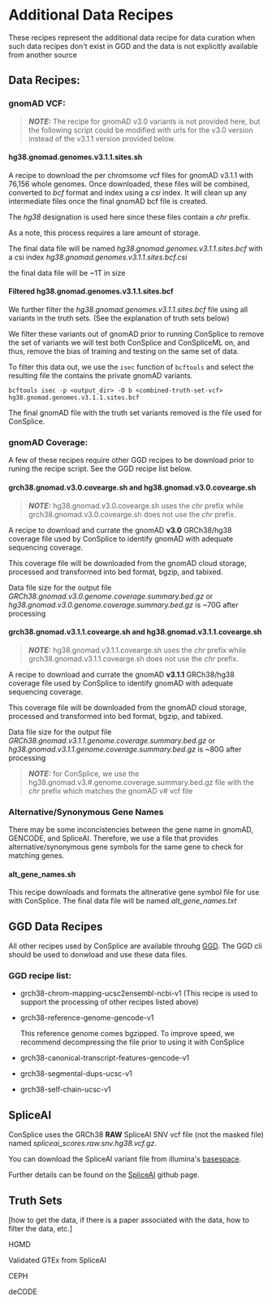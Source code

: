 # Additional Data Recipes

These recipes represent the additional data recipe for data curation when such data recipes don't exist in GGD and the data is not explicitly available from another source


## Data Recipes:


### gnomAD VCF:

> **_NOTE:_** The recipe for gnomAD v3.0 variants is not provided here, but the following script could be modified with urls for the v3.0 version instead of the v3.1.1 version provided below.  


#### hg38.gnomad.genomes.v3.1.1.sites.sh 

A recipe to download the per chromsome vcf files for gnomAD v3.1.1 with 76,156 whole genomes. Once downloaded, these files will be combined, converted to *bcf* format and index using a *csi* index. It will clean up any intermediate files once the final gnomAD bcf file is created. 

The *hg38* designation is used here since these files contain a *chr* prefix. 

As a note, this process requires a lare amount of storage. 

The final data file will be named *hg38.gnomad.genomes.v3.1.1.sites.bcf* with a csi index *hg38.gnomad.genomes.v3.1.1.sites.bcf.csi*

the final data file will be ~1T in size


#### Filtered hg38.gnomad.genomes.v3.1.1.sites.bcf

We further filter the *hg38.gnomad.genomes.v3.1.1.sites.bcf* file using all variants in the truth sets. (See the explanation of truth sets below) 

We filter these variants out of gnomAD prior to running ConSplice to remove the set of variants we will test both ConSplice and ConSpliceML on, and thus,
remove the bias of training and testing on the same set of data. 

To filter this data out, we use the `isec` function of `bcftools` and select the resulting file the contains the private gnomAD variants. 

```
bcftools isec -p <output_dir> -O b <combined-truth-set-vcf> hg38.gnomad.genomes.v3.1.1.sites.bcf

```

The final gnomAD file with the truth set variants removed is the file used for ConSplice.



### gnomAD Coverage: 

A few of these recipes require other GGD recipes to be download prior to runing the recipe script. See the GGD recipe list below.

#### grch38.gnomad.v3.0.covearge.sh and hg38.gnomad.v3.0.covearge.sh

> **_NOTE:_**  hg38.gnomad.v3.0.covearge.sh uses the *chr* prefix while grch38.gnomad.v3.0.covearge.sh does not use the *chr* prefix.

A recipe to download and currate the gnomAD **v3.0** GRCh38/hg38 coverage file used by ConSplice to identify gnomAD with adequate sequencing coverage.

This coverage file will be downloaded from the gnomAD cloud storage, processed and transformed into bed format, bgzip, and tabixed.  

Data file size for the output file *GRCh38.gnomad.v3.0.genome.coverage.summary.bed.gz* or *hg38.gnomad.v3.0.genome.coverage.summary.bed.gz* is ~70G after processing 


#### grch38.gnomad.v3.1.1.covearge.sh and hg38.gnomad.v3.1.1.covearge.sh

> **_NOTE:_**  hg38.gnomad.v3.1.1.covearge.sh uses the *chr* prefix while grch38.gnomad.v3.1.1.covearge.sh does not use the *chr* prefix.

A recipe to download and currate the gnomAD **v3.1.1** GRCh38/hg38 coverage file used by ConSplice to identify gnomAD with adequate sequencing coverage.

This coverage file will be downloaded from the gnomAD cloud storage, processed and transformed into bed format, bgzip, and tabixed.  

Data file size for the output file *GRCh38.gnomad.v3.1.1.genome.coverage.summary.bed.gz* or *hg38.gnomad.v3.1.1.genome.coverage.summary.bed.gz* is ~80G after processing 



> **_NOTE:_** for ConSplice, we use the hg38.gnomad.v3.#.genome.coverage.summary.bed.gz file with the *chr* prefix which matches the gnomAD v# vcf file 



### Alternative/Synonymous Gene Names

There may be some inconcistencies between the gene name in gnomAD, GENCODE, and SpliceAI. Therefore, we use a file that provides alternative/synonymous gene symbols for the same gene to check for matching genes.

#### alt_gene_names.sh

This recipe downloads and formats the altnerative gene symbol file for use with ConSplice. The final data file will be named *alt_gene_names.txt*



## GGD Data Recipes

All other recipes used by ConSplice are available throuhg [GGD](https://gogetdata.github.io/). The GGD cli should be used to donwload and use these data files.


### GGD recipe list:

  - grch38-chrom-mapping-ucsc2ensembl-ncbi-v1  (This recipe is used to support the processing of other recipes listed above)

  - grch38-reference-genome-gencode-v1 
    
    This reference genome comes bgzipped. To improve speed, we recommend decompressing the file prior to using it with ConSplice

  - grch38-canonical-transcript-features-gencode-v1

  - grch38-segmental-dups-ucsc-v1

  - grch38-self-chain-ucsc-v1



## SpliceAI 

ConSplice uses the GRCh38 **RAW** SpliceAI SNV vcf file (not the masked file) named *spliceai_scores.raw.snv.hg38.vcf.gz*. 

You can download the SpliceAI variant file from illumina's [basespace](https://basespace.illumina.com/). 

Further details can be found on the [SpliceAI](https://github.com/Illumina/SpliceAI) github page. 



## Truth Sets

[how to get the data, if there is a paper associated with the data, how to filter the data, etc.]


HGMD 

Validated GTEx from SpliceAI 

CEPH 

deCODE 

